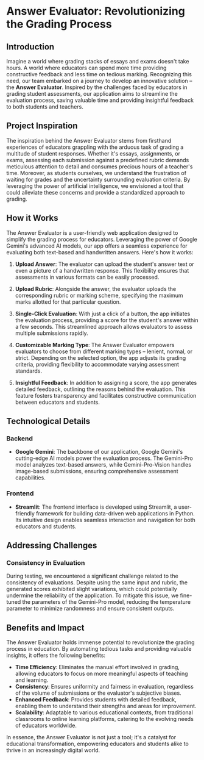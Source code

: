 # Answer Evaluator: Revolutionizing the Grading Process

## Introduction

Imagine a world where grading stacks of essays and exams doesn't take hours. A world where educators can spend more time providing constructive feedback and less time on tedious marking. Recognizing this need, our team embarked on a journey to develop an innovative solution – the **Answer Evaluator**. Inspired by the challenges faced by educators in grading student assessments, our application aims to streamline the evaluation process, saving valuable time and providing insightful feedback to both students and teachers.

## Project Inspiration

The inspiration behind the Answer Evaluator stems from firsthand experiences of educators grappling with the arduous task of grading a multitude of student responses. Whether it's essays, assignments, or exams, assessing each submission against a predefined rubric demands meticulous attention to detail and consumes precious hours of a teacher's time. Moreover, as students ourselves, we understand the frustration of waiting for grades and the uncertainty surrounding evaluation criteria. By leveraging the power of artificial intelligence, we envisioned a tool that could alleviate these concerns and provide a standardized approach to grading.

## How it Works

The Answer Evaluator is a user-friendly web application designed to simplify the grading process for educators. Leveraging the power of Google Gemini's advanced AI models, our app offers a seamless experience for evaluating both text-based and handwritten answers. Here's how it works:

1. **Upload Answer**: The evaluator can upload the student's answer text or even a picture of a handwritten response. This flexibility ensures that assessments in various formats can be easily processed.

2. **Upload Rubric**: Alongside the answer, the evaluator uploads the corresponding rubric or marking scheme, specifying the maximum marks allotted for that particular question.

3. **Single-Click Evaluation**: With just a click of a button, the app initiates the evaluation process, providing a score for the student's answer within a few seconds. This streamlined approach allows evaluators to assess multiple submissions rapidly.

4. **Customizable Marking Type**: The Answer Evaluator empowers evaluators to choose from different marking types – lenient, normal, or strict. Depending on the selected option, the app adjusts its grading criteria, providing flexibility to accommodate varying assessment standards.

5. **Insightful Feedback**: In addition to assigning a score, the app generates detailed feedback, outlining the reasons behind the evaluation. This feature fosters transparency and facilitates constructive communication between educators and students.

## Technological Details

### Backend
- **Google Gemini**: The backbone of our application, Google Gemini's cutting-edge AI models power the evaluation process. The Gemini-Pro model analyzes text-based answers, while Gemini-Pro-Vision handles image-based submissions, ensuring comprehensive assessment capabilities.

### Frontend
- **Streamlit**: The frontend interface is developed using Streamlit, a user-friendly framework for building data-driven web applications in Python. Its intuitive design enables seamless interaction and navigation for both educators and students.

## Addressing Challenges
### Consistency in Evaluation
During testing, we encountered a significant challenge related to the consistency of evaluations. Despite using the same input and rubric, the generated scores exhibited slight variations, which could potentially undermine the reliability of the application. To mitigate this issue, we fine-tuned the parameters of the Gemini-Pro model, reducing the temperature parameter to minimize randomness and ensure consistent outputs.


## Benefits and Impact

The Answer Evaluator holds immense potential to revolutionize the grading process in education. By automating tedious tasks and providing valuable insights, it offers the following benefits:

- **Time Efficiency**: Eliminates the manual effort involved in grading, allowing educators to focus on more meaningful aspects of teaching and learning.
- **Consistency**: Ensures uniformity and fairness in evaluation, regardless of the volume of submissions or the evaluator's subjective biases.
- **Enhanced Feedback**: Provides students with detailed feedback, enabling them to understand their strengths and areas for improvement.
- **Scalability**: Adaptable to various educational contexts, from traditional classrooms to online learning platforms, catering to the evolving needs of educators worldwide.

In essence, the Answer Evaluator is not just a tool; it's a catalyst for educational transformation, empowering educators and students alike to thrive in an increasingly digital world.

